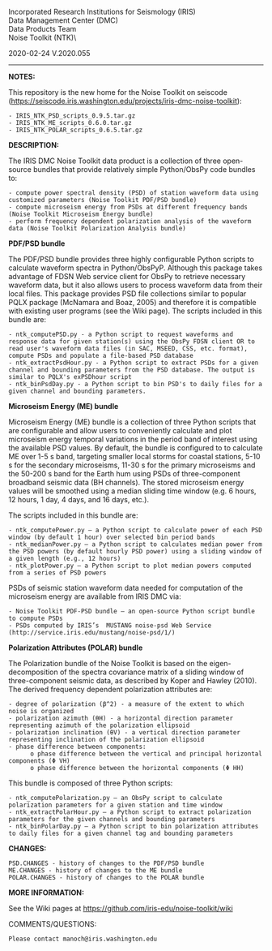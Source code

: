  Incorporated Research Institutions for Seismology (IRIS)\
 Data Management Center (DMC)\
 Data Products Team\
 Noise Toolkit (NTK)\

 2020-02-24
 V.2020.055

------------------------------------------------------------------------------------------------------------------------

**NOTES:**
 
This repository is the new home for the Noise Toolkit on seiscode (https://seiscode.iris.washington.edu/projects/iris-dmc-noise-toolkit):

    - IRIS_NTK_PSD_scripts_0.9.5.tar.gz
    - IRIS_NTK_ME_scripts_0.6.0.tar.gz
    - IRIS_NTK_POLAR_scripts_0.6.5.tar.gz
    
    
**DESCRIPTION:**

The IRIS DMC Noise Toolkit data product is a collection of three open-source bundles that provide relatively simple 
Python/ObsPy code bundles to:

    - compute power spectral density (PSD) of station waveform data using customized parameters (Noise Toolkit PDF/PSD bundle)
    - compute microseism energy from PSDs at different frequency bands (Noise Toolkit Microseism Energy bundle)
    - perform frequency dependent polarization analysis of the waveform data (Noise Toolkit Polarization Analysis bundle)

**PDF/PSD bundle**

The PDF/PSD bundle provides three highly configurable Python scripts to calculate waveform spectra in Python/ObsPyP. Although this package takes advantage of FDSN Web service client for ObsPy to retrieve necessary waveform data, but it also allows users to process waveform data from their local files. This package provides PSD file collections similar to popular PQLX package (McNamara and Boaz, 2005) and therefore it is compatible with existing user programs (see the Wiki page). The scripts included in this bundle are:

    - ntk_computePSD.py - a Python script to request waveforms and response data for given station(s) using the ObsPy FDSN client OR to read user's waveform data files (in SAC, MSEED, CSS, etc. format), compute PSDs and populate a file-based PSD database
    - ntk_extractPsdHour.py - a Python script to extract PSDs for a given channel and bounding parameters from the PSD database. The output is similar to PQLX's exPSDhour script
    - ntk_binPsdDay.py - a Python script to bin PSD's to daily files for a given channel and bounding parameters.

**Microseism Energy (ME) bundle**

 Microseism Energy (ME) bundle is a collection of three Python scripts that are configurable and allow users to conveniently calculate and plot microseism energy temporal variations in the period band of interest using the available PSD values. By default, the bundle is configured to to calculate ME over 1-5 s band, targeting smaller local storms for coastal stations, 5-10 s for the secondary microseisms, 11-30 s for the primary microseisms and the 50-200 s band for the Earth hum using PSDs of three-component broadband seismic data (BH channels). The stored microseism energy values will be smoothed using a median sliding time window (e.g. 6 hours, 12 hours, 1 day, 4 days, and 16 days, etc.).
 
 The scripts included in this bundle are:

    - ntk_computePower.py – a Python script to calculate power of each PSD window (by default 1 hour) over selected bin period bands
    - ntk_medianPower.py – a Python script to calculates median power from the PSD powers (by default hourly PSD power) using a sliding window of a given length (e.g., 12 hours)
    - ntk_plotPower.py – a Python script to plot median powers computed from a series of PSD powers

PSDs of seismic station waveform data needed for computation of the microseism energy are available from IRIS DMC via:

    - Noise Toolkit PDF-PSD bundle — an open-source Python script bundle to compute PSDs
    - PSDs computed by IRIS’s  MUSTANG noise-psd Web Service (http://service.iris.edu/mustang/noise-psd/1/)

**Polarization Attributes (POLAR) bundle**

The Polarization bundle of the Noise Toolkit is based on the eigen-decomposition of the spectra covariance matrix of a sliding window of three-component seismic data, as described by Koper and Hawley (2010). The derived frequency dependent polarization attributes are:

    - degree of polarization (β^2) - a measure of the extent to which noise is organized
    - polarization azimuth (θH) - a horizontal direction parameter representing azimuth of the polarization ellipsoid
    - polarization inclination (θV) - a vertical direction parameter representing inclination of the polarization ellipsoid
    - phase difference between components:
          o phase difference between the vertical and principal horizontal components (Φ VH)
          o phase difference between the horizontal components (Φ HH)

This bundle is composed of three Python scripts:

    - ntk_computePolarization.py – an ObsPy script to calculate polarization parameters for a given station and time window
    - ntk_extractPolarHour.py – a Python script to extract polarization parameters for the given channels and bounding parameters
    - ntk_binPolarDay.py – a Python script to bin polarization attributes to daily files for a given channel tag and bounding parameters
    
**CHANGES:**

    PSD.CHANGES - history of changes to the PDF/PSD bundle
    ME.CHANGES - history of changes to the ME bundle
    POLAR.CHANGES - history of changes to the POLAR bundle

**MORE INFORMATION:**

See the Wiki pages at https://github.com/iris-edu/noise-toolkit/wiki
 
 COMMENTS/QUESTIONS:

    Please contact manoch@iris.washington.edu

